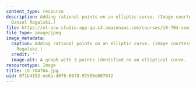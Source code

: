 ```yaml
---
content_type: resource
description: Adding rational points on an elliptic curve. (Image courtesy of Prof.
  Daniel Rogalski.)
file: https://ol-ocw-studio-app-qa.s3.amazonaws.com/courses/18-704-seminar-in-algebra-and-number-theory-rational-points-on-elliptic-curves-fall-2004/071b4152ee6ad67080f897508e007042_18-704f04.jpg
file_type: image/jpeg
image_metadata:
  caption: Adding rational points on an elliptic curve. (Image courtesy of Dr. Daniel
    Rogalski.)
  credit: ''
  image-alt: A graph with 3 points identified on an elliptical curve.
resourcetype: Image
title: 18-704f04.jpg
uid: 071b4152-ee6a-d670-80f8-97508e007042
---
```

